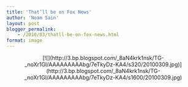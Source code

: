 ```yaml
---
title: 'That’ll be on Fox News'
author: 'Noam Sain'
layout: post
blogger_permalink:
    - /2010/03/thatll-be-on-fox-news.html
format: image
---
```


<div style="clear: both; text-align: center;">[![](http://3.bp.blogspot.com/_8aN4krk1nsk/TG-_noXr1GI/AAAAAAAAAbg/7eTkyDz-KA4/s320/20100309.jpg)](http://3.bp.blogspot.com/_8aN4krk1nsk/TG-_noXr1GI/AAAAAAAAAbg/7eTkyDz-KA4/s1600/20100309.jpg)</div>